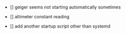 - [] geiger seems not starting automatically sometimes
- [] altimeter constant reading

- [] add another startup script other than systemd
